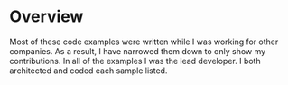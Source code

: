 Overview
=================
Most of these code examples were written while I was working for other companies.  As a result, I have narrowed them down to only show my contributions.  In all of the examples I was the lead developer.  I both architected and coded each sample listed.